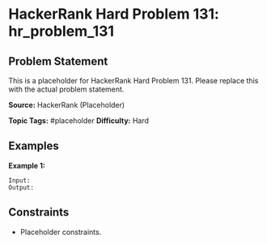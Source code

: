 # HackerRank Hard Problem 131: hr_problem_131

## Problem Statement

This is a placeholder for HackerRank Hard Problem 131.
Please replace this with the actual problem statement.

**Source:** HackerRank (Placeholder)

**Topic Tags:** #placeholder
**Difficulty:** Hard

## Examples

**Example 1:**

```
Input:
Output:
```

## Constraints

- Placeholder constraints.

